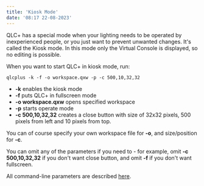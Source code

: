 ```yaml
---
title: 'Kiosk Mode'
date: '08:17 22-08-2023'
---
```


QLC+ has a special mode when your lighting needs to be operated by inexperienced people, or you just want to prevent unwanted changes. It's called the Kiosk mode. In this mode only the Virtual Console is displayed, so no editing is possible.

When you want to start QLC+ in kiosk mode, run:

`qlcplus -k -f -o workspace.qxw -p -c 500,10,32,32`

* **-k** enables the kiosk mode
* **-f** puts QLC+ in fullscreen mode
* **-o workspace.qxw** opens specified workspace
* **-p** starts operate mode
* **-c 500,10,32,32** creates a close button with size of 32x32 pixels, 500 pixels from left and 10 pixels from top.

You can of course specify your own workspace file for **-o**, and size/position for **-c**.

You can omit any of the parameters if you need to - for example, omit **-c 500,10,32,32** if you don't want close button, and omit **-f** if you don't want fullscreen.

All command-line parameters are described [here](../command-line-parameters).
